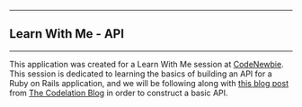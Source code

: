 -------------------------
## Learn With Me - API ##
-------------------------

This application was created for a Learn With Me session at [CodeNewbie](http://www.codenewbie.org/). This session is dedicated to learning the basics of building an API for a Ruby on Rails application, and we will be following along with [this blog post](https://codelation.com/blog/rails-restful-api-just-add-water) from [The Codelation Blog](https://codelation.com/blog/) in order to construct a basic API.  

